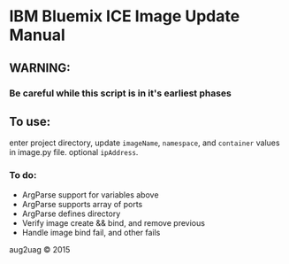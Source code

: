 # IBM Bluemix ICE Image Update Manual

## WARNING:
### Be careful while this script is in it's earliest phases

## To use:
enter project directory, update `imageName`, `namespace`, and `container` values in image.py file. optional `ipAddress`.

### To do:
* ArgParse support for variables above
* ArgParse supports array of ports
* ArgParse defines directory
* Verify image create && bind, and remove previous
* Handle image bind fail, and other fails

aug2uag © 2015